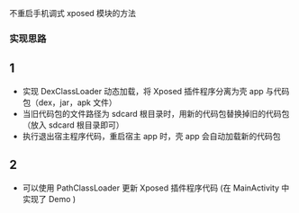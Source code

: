 不重启手机调式 xposed 模块的方法

### 实现思路 ###
## 1 ##
<ul>
  <li>实现 DexClassLoader 动态加载，将 Xposed 插件程序分离为壳 app 与代码包（dex，jar，apk 文件）</li>
  <li>当旧代码包的文件路径为 sdcard 根目录时，用新的代码包替换掉旧的代码包（放入 sdcard 根目录即可）</li>
  <li>执行退出宿主程序代码，重启宿主 app 时，壳 app 会自动加载新的代码包 </li>
</ul>

## 2 ## 
<ul>
  <li>可以使用 PathClassLoader 更新 Xposed 插件程序代码 (在 MainActivity 中实现了 Demo ) </li>
</ul>
 
